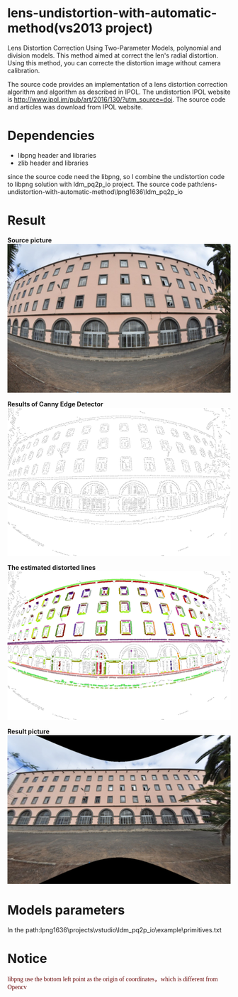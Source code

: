 # lens-undistortion-with-automatic-method(vs2013 project)
Lens Distortion Correction Using Two-Parameter Models, polynomial and division models.
This method aimed at correct the len's radial distortion. Using this method, you can correcte the distortion image without camera calibration.

The source code provides an implementation of a lens distortion correction algorithm and algorithm as described in IPOL. The undistortion IPOL website is http://www.ipol.im/pub/art/2016/130/?utm_source=doi. The source code and articles was download from IPOL website.

# Dependencies
* libpng header and libraries
* zlib header and libraries

since the source code need the libpng, so I combine the undistortion code to libpng solution with ldm_pq2p_io project.
The source code path:lens-undistortion-with-automatic-method\lpng1636\ldm_pq2p_io

# Result
**Source picture**
![](lpng1636/projects/vstudio/ldm_pq2p_io/example/building.png)

**Results of Canny Edge Detector**
![](lpng1636/projects/vstudio/ldm_pq2p_io/example/building_canny.png)

**The estimated distorted lines**
![](lpng1636/projects/vstudio/ldm_pq2p_io/example/building_hough.png)

**Result picture**
![](lpng1636/projects/vstudio/ldm_pq2p_io/example/building_corrected_image.png)

# Models parameters
In the path:lpng1636\projects\vstudio\ldm_pq2p_io\example\primitives.txt

# Notice
<font color=#660000 face="黑体">libpng use the bottom left point as the origin of coordinates，which is different from Opencv</font>
